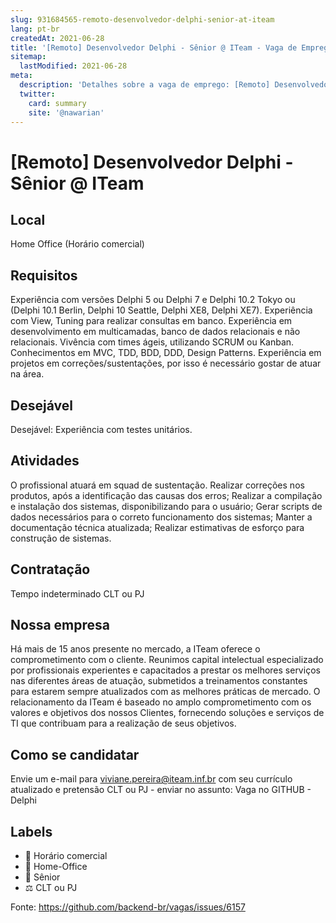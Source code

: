 ```yaml
---
slug: 931684565-remoto-desenvolvedor-delphi-senior-at-iteam
lang: pt-br
createdAt: 2021-06-28
title: '[Remoto] Desenvolvedor Delphi - Sênior @ ITeam - Vaga de Emprego'
sitemap:
  lastModified: 2021-06-28
meta:
  description: 'Detalhes sobre a vaga de emprego: [Remoto] Desenvolvedor Delphi - Sênior @ ITeam'
  twitter:
    card: summary
    site: '@nawarian'
---
```


# [Remoto] Desenvolvedor Delphi - Sênior @ ITeam

<!--
==================================================
POR FAVOR, SÓ POSTE SE A VAGA FOR PARA TRABALHAR COM REACT OU TECNOLOGIAS DO ECOSSISTEMA!

Exemplo: [São Paulo] Developer na NOME DA EMPRESA`
==================================================
-->


## Local

Home Office (Horário comercial)

## Requisitos

Experiência com versões Delphi 5 ou Delphi 7 e Delphi 10.2 Tokyo ou (Delphi 10.1 Berlin, Delphi 10 Seattle, Delphi XE8, Delphi XE7).
Experiência com View, Tuning para realizar consultas em banco.
Experiência em desenvolvimento em multicamadas, banco de dados relacionais e não relacionais.
Vivência com times ágeis, utilizando SCRUM ou Kanban.
Conhecimentos em MVC, TDD, BDD, DDD, Design Patterns.
Experiência em projetos em correções/sustentações, por isso é necessário gostar de atuar na área. 

## Desejável

Desejável: Experiência com testes unitários. 

## Atividades

O profissional atuará em squad de sustentação.
Realizar correções nos produtos, após a identificação das causas dos erros;
Realizar a compilação e instalação dos sistemas, disponibilizando para o usuário;
Gerar scripts de dados necessários para o correto funcionamento dos sistemas;
Manter a documentação técnica atualizada;
Realizar estimativas de esforço para construção de sistemas.


## Contratação

Tempo indeterminado
CLT ou PJ

## Nossa empresa

Há mais de 15 anos presente no mercado, a ITeam oferece o comprometimento com o cliente.
Reunimos capital intelectual especializado por profissionais experientes e capacitados a prestar os melhores serviços nas diferentes áreas de atuação, submetidos a treinamentos constantes para estarem sempre atualizados com as melhores práticas de mercado. 
O relacionamento da ITeam é baseado no amplo comprometimento com os valores e objetivos dos nossos Clientes, fornecendo soluções e serviços de TI que contribuam para a realização de seus objetivos.

## Como se candidatar

Envie um e-mail para viviane.pereira@iteam.inf.br com seu currículo atualizado e pretensão CLT ou PJ - enviar no assunto: Vaga no GITHUB - Delphi

## Labels

- 🏢 Horário comercial
- 🏢 Home-Office
- 👨 Sênior
- ⚖️ CLT ou PJ

Fonte: https://github.com/backend-br/vagas/issues/6157